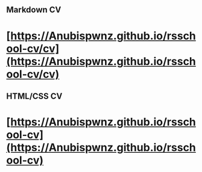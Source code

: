 ## Markdown CV
# [https://Anubispwnz.github.io/rsschool-cv/cv](https://Anubispwnz.github.io/rsschool-cv/cv)
## HTML/CSS CV
# [https://Anubispwnz.github.io/rsschool-cv](https://Anubispwnz.github.io/rsschool-cv)
